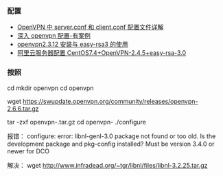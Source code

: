 ### 配置

- [OpenVPN 中 server.conf 和 client.conf 配置文件详解](https://blog.csdn.net/sinat_27690807/article/details/118482528)
- [深入 openvpn 配置-有案例](https://www.linuxfly.org/post/86/)
- [openvpn2.3.12 安装与 easy-rsa3 的使用](https://blog.51cto.com/icenycmh/1867641)
- [阿里云服务器配置 CentOS7.4+OpenVPN-2.4.5+easy-rsa-3.0](https://blog.51cto.com/songky/2115052?articleABtest=1)

### 按照

cd 
mkdir openvpn
cd openvpn

wget https://swupdate.openvpn.org/community/releases/openvpn-2.6.6.tar.gz

tar -zxf openvpn-<version>.tar.gz
cd openvpn-<version>
./configure

报错：
configure: error: libnl-genl-3.0 package not found or too old. Is the development package and pkg-config installed? Must be version 3.4.0 or newer for DCO

解决：
wget http://www.infradead.org/~tgr/libnl/files/libnl-3.2.25.tar.gz
